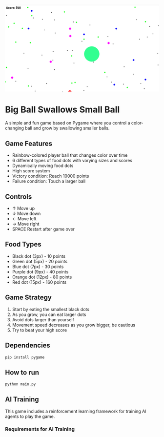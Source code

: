 ![](./img/screenshot.png)
# Big Ball Swallows Small Ball

A simple and fun game based on Pygame where you control a color-changing ball and grow by swallowing smaller balls.

## Game Features

- Rainbow-colored player ball that changes color over time
- 6 different types of food dots with varying sizes and scores
- Dynamically moving food dots
- High score system
- Victory condition: Reach 10000 points
- Failure condition: Touch a larger ball

## Controls

- ↑ Move up
- ↓ Move down
- ← Move left
- → Move right
- SPACE Restart after game over

## Food Types

- Black dot (3px) - 10 points
- Green dot (5px) - 20 points
- Blue dot (7px) - 30 points
- Purple dot (9px) - 40 points
- Orange dot (12px) - 80 points
- Red dot (15px) - 160 points

## Game Strategy

1. Start by eating the smallest black dots
2. As you grow, you can eat larger dots
3. Avoid dots larger than yourself
4. Movement speed decreases as you grow bigger, be cautious
5. Try to beat your high score

## Dependencies

```bash
pip install pygame
```

## How to run

```bash
python main.py
```

## AI Training

This game includes a reinforcement learning framework for training AI agents to play the game.

### Requirements for AI Training

